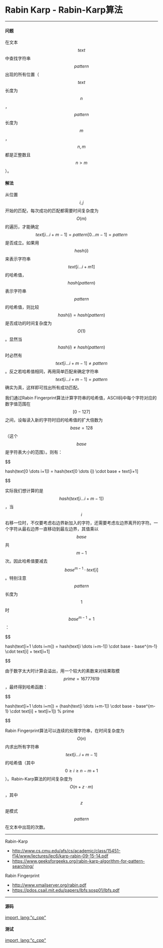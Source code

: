 <script type="text/javascript" src="https://cdnjs.cloudflare.com/ajax/libs/mathjax/2.7.1/MathJax.js?config=TeX-AMS-MML_HTMLorMML"/></script>
<script> gitbook.events.bind("page.change", function() { MathJax.Hub.Queue(["Typeset",MathJax.Hub]); } </script>

# Rabin Karp - Rabin-Karp算法

--------

#### 问题

在文本$$ text $$中查找字符串$$ pattern $$出现的所有位置（$$ text $$长度为$$ n $$，$$ pattern $$长度为$$ m $$，$$ n, m $$都是正整数且$$ n \gt m $$）。

#### 解法

从位置$$ i, j $$开始的匹配，每次成功的匹配都需要时间复杂度为$$ O(m) $$的遍历，才能确定$$ text[i \dots i+m-1] = pattern[0 \dots m-1] = pattern $$是否成立。如果用$$ hash(i) $$来表示字符串$$ text[i \dots i+m1] $$的哈希值，$$ hash(pattern) $$表示字符串$$ pattern $$的哈希值，则比较$$ hash(i) = hash(pattern) $$是否成功的时间复杂度为$$ O(1) $$。显然当$$ hash(i) \ne hash(pattern) $$时必然有$$ text[i \dots i+m-1] \ne pattern $$。反之若哈希值相同，再用简单匹配来确定字符串$$ text[i \dots i+m-1] = pattern $$确实为真，这样即可找出所有成功匹配。

我们通过Rabin Fingerprint算法计算字符串的哈希值，ASCII码中每个字符对应的数字值范围在$$ [0 - 127] $$之间，设每读入新的字符时旧的哈希值的扩大倍数为$$ base = 128 $$（这个$$ base $$是字符表大小的范围）。则有：

$$

hash(text[0 \dots i+1]) = hash(text[0 \dots i]) \cdot base + text[i+1]

$$

实际我们想计算的是$$ hash(text[i \dots i+m-1]) $$，当$$ i $$右移一位时，不仅要考虑右边界新加入的字符，还需要考虑左边界离开的字符。一个字符从最右边界一直移动到最左边界，其值乘以$$ base $$共$$ m-1 $$次。因此哈希值要减去$$ base^{m-1} \cdot text[i] $$。特别注意$$ pattern $$长度为$$ 1 $$时$$ base^{m-1} = 1 $$：

$$

hash(text[i+1 \dots i+m]) = hash(text[i \dots i+m-1]) \cdot base - base^{m-1} \cdot text[i] + text[i+1]

$$

由于数字太大时计算会溢出，用一个较大的素数来对结果取模$$ prime = 16777619 $$，最终得到哈希函数：

$$

hash(text[i+1 \dots i+m]) = (hash(text[i \dots i+m-1]) \cdot base - base^{m-1} \cdot text[i] + text[i+1]) % prime

$$


Rabin Fingerprint算法可以连续的处理字符串，在时间复杂度为$$ O(n) $$内求出所有字符串$$ text[i \dots i+m-1] $$的哈希值（其中$$ 0 \ge i \ge n-m+1 $$）。Rabin-Karp算法的时间复杂度为$$ O(n + z \cdot m) $$，其中$$ z $$是模式$$ pattern $$在文本中出现的次数。

--------

Rabin-Karp

* http://www.cs.cmu.edu/afs/cs/academic/class/15451-f14/www/lectures/lec6/karp-rabin-09-15-14.pdf
* https://www.geeksforgeeks.org/rabin-karp-algorithm-for-pattern-searching/

Rabin Fingerprint

* http://www.xmailserver.org/rabin.pdf
* https://pdos.csail.mit.edu/papers/lbfs:sosp01/lbfs.pdf

--------

#### 源码

[import, lang:"c_cpp"](../../../src/TextMatch/RabinKarp.h)

#### 测试

[import, lang:"c_cpp"](../../../src/TextMatch/RabinKarp.cpp)
